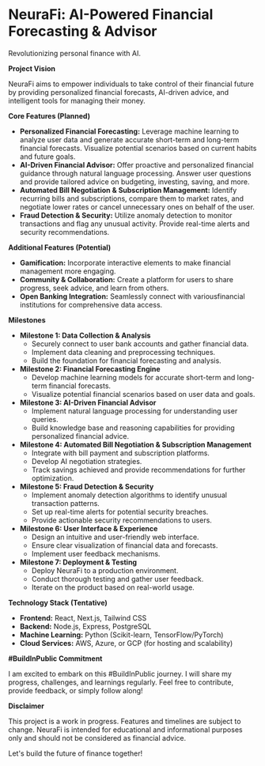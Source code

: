 # NeuraFi: AI-Powered Financial Forecasting & Advisor

Revolutionizing personal finance with AI.

**Project Vision**


NeuraFi aims to empower individuals to take control of their financial future by providing personalized financial forecasts, AI-driven advice, and intelligent tools for managing their money.

**Core Features (Planned)**


* **Personalized Financial Forecasting:** Leverage machine learning to analyze user data and generate accurate short-term and long-term financial forecasts. Visualize potential scenarios based on current habits and future goals.
* **AI-Driven Financial Advisor:** Offer proactive and personalized financial guidance through natural language processing. Answer user questions and provide tailored advice on budgeting, investing, saving, and more. 
* **Automated Bill Negotiation & Subscription Management:** Identify recurring bills and subscriptions, compare them to market rates, and negotiate lower rates or cancel unnecessary ones on behalf of the user.
* **Fraud Detection & Security:** Utilize anomaly detection to monitor transactions and flag any unusual activity. Provide real-time alerts and security recommendations.

**Additional Features (Potential)**


* **Gamification:** Incorporate interactive elements to make financial management more engaging.
* **Community & Collaboration:** Create a platform for users to share progress, seek advice, and learn from others.
* **Open Banking Integration:** Seamlessly connect with variousfinancial institutions for comprehensive data access.

**Milestones**

* **Milestone 1: Data Collection & Analysis** 
    * Securely connect to user bank accounts and gather financial data.
    * Implement data cleaning and preprocessing techniques.
    * Build the foundation for financial forecasting and analysis.
* **Milestone 2: Financial Forecasting Engine**
    * Develop machine learning models for accurate short-term and long-term financial forecasts.
    * Visualize potential financial scenarios based on user data and goals.
* **Milestone 3: AI-Driven Financial Advisor** 
    * Implement natural language processing for understanding user queries.
    * Build knowledge base and reasoning capabilities for providing personalized financial advice.
* **Milestone 4: Automated Bill Negotiation & Subscription Management** 
    * Integrate with bill payment and subscription platforms.
    * Develop AI negotiation strategies.
    * Track savings achieved and provide recommendations for further optimization.
* **Milestone 5: Fraud Detection & Security**
    * Implement anomaly detection algorithms to identify unusual transaction patterns.
    * Set up real-time alerts for potential security breaches.
    * Provide actionable security recommendations to users.
* **Milestone 6: User Interface & Experience** 
    * Design an intuitive and user-friendly web interface.
    * Ensure clear visualization of financial data and forecasts.
    * Implement user feedback mechanisms.
* **Milestone 7: Deployment & Testing**
    * Deploy NeuraFi to a production environment.
    * Conduct thorough testing and gather user feedback.
    * Iterate on the product based on real-world usage.

**Technology Stack (Tentative)**

* **Frontend:** React, Next.js, Tailwind CSS
* **Backend:** Node.js, Express, PostgreSQL
* **Machine Learning:** Python (Scikit-learn, TensorFlow/PyTorch)
* **Cloud Services:** AWS, Azure, or GCP (for hosting and scalability)

**#BuildInPublic Commitment**

I am excited to embark on this #BuildInPublic journey. I will share my progress, challenges, and learnings regularly. Feel free to contribute, provide feedback, or simply follow along!

**Disclaimer**

This project is a work in progress. Features and timelines are subject to change. NeuraFi is intended for educational and informational purposes only and should not be considered as financial advice.

Let's build the future of finance together!
